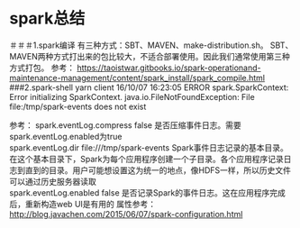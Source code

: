 # spark总结
＃＃＃1.spark编译
有三种方式：SBT、MAVEN、make-distribution.sh。 SBT、MAVEN两种方式打出来的包比较大，不适合部署使用。因此我们通常使用第三种方式打包。
参考：
https://taoistwar.gitbooks.io/spark-operationand-maintenance-management/content/spark_install/spark_compile.html
###2.spark-shell yarn client 
16/10/07 16:23:05 ERROR spark.SparkContext: Error initializing SparkContext.
java.io.FileNotFoundException: File file:/tmp/spark-events does not exist

参考：
spark.eventLog.compress	false	是否压缩事件日志。需要spark.eventLog.enabled为true<br/>
spark.eventLog.dir	file:///tmp/spark-events	Spark事件日志记录的基本目录。在这个基本目录下，Spark为每个应用程序创建一个子目录。各个应用程序记录日志到直到的目录。用户可能想设置这为统一的地点，像HDFS一样，所以历史文件可以通过历史服务器读取<br/>
spark.eventLog.enabled	false	是否记录Spark的事件日志。这在应用程序完成后，重新构造web UI是有用的
属性参考：http://blog.javachen.com/2015/06/07/spark-configuration.html

